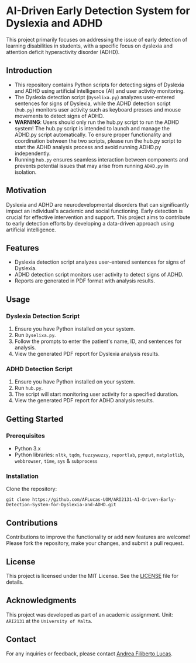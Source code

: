 # AI-Driven Early Detection System for Dyslexia and ADHD
This project primarily focuses on addressing the issue of early detection of learning disabilities in students, with a specific focus on dyslexia and attention deficit hyperactivity disorder (ADHD).

## Introduction

- This repository contains Python scripts for detecting signs of Dyslexia and ADHD using artificial intelligence (AI) and user activity monitoring.
- The Dyslexia detection script (`Dyselixa.py`) analyzes user-entered sentences for signs of Dyslexia, while the ADHD detection script (`hub.py`) monitors user activity such as keyboard presses and mouse movements to detect signs of ADHD.
- **WARNING**: Users should only run the hub.py script to run the ADHD system! The hub.py script is intended to launch and manage the ADHD.py script automatically. To ensure proper functionality and coordination between the two scripts, please run the hub.py script to start the ADHD analysis process and avoid running ADHD.py independently.
- Running `hub.py` ensures seamless interaction between components and prevents potential issues that may arise from running `ADHD.py` in isolation.
  
## Motivation

Dyslexia and ADHD are neurodevelopmental disorders that can significantly impact an individual's academic and social functioning. Early detection is crucial for effective intervention and support. This project aims to contribute to early detection efforts by developing a data-driven approach using artificial intelligence.

## Features

- Dyslexia detection script analyzes user-entered sentences for signs of Dyslexia.
- ADHD detection script monitors user activity to detect signs of ADHD.
- Reports are generated in PDF format with analysis results.

## Usage

### Dyslexia Detection Script

1. Ensure you have Python installed on your system.
2. Run `Dyselixa.py`.
3. Follow the prompts to enter the patient's name, ID, and sentences for analysis.
4. View the generated PDF report for Dyslexia analysis results.

### ADHD Detection Script

1. Ensure you have Python installed on your system.
2. Run `hub.py`.
3. The script will start monitoring user activity for a specified duration.
4. View the generated PDF report for ADHD analysis results.

## Getting Started

### Prerequisites

- Python 3.x
- Python libraries: `nltk`, `tqdm`, `fuzzywuzzy`, `reportlab`, `pynput`, `matplotlib`, `webbrowser`, `time`, `sys` & `subprocess`

### Installation

Clone the repository:
   ```
   git clone https://github.com/AFLucas-UOM/ARI2131-AI-Driven-Early-Detection-System-for-Dyslexia-and-ADHD.git
   ```
   
## Contributions

Contributions to improve the functionality or add new features are welcome! Please fork the repository, make your changes, and submit a pull request.

## License

This project is licensed under the MIT License. See the [LICENSE](LICENSE) file for details.

## Acknowledgments

This project was developed as part of an academic assignment. Unit: `ARI2131` at the `University of Malta`.

## Contact

For any inquiries or feedback, please contact [Andrea Filiberto Lucas](mailto:andrealucasmalta@gmail.com).

